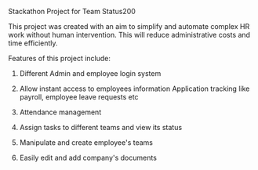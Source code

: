Stackathon Project for Team Status200

This project was created with an aim to simplify and automate complex HR work without human intervention. This will reduce administrative costs and time efficiently. 

Features of this project include: 

1) Different Admin and employee login system 

2) Allow instant access to employees information Application tracking like payroll, employee leave requests etc 

3) Attendance management 

4) Assign tasks to different teams and view its status 

5) Manipulate and create employee's teams 

6) Easily edit and add company's documents
